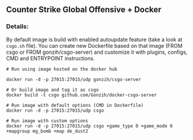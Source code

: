 ## Counter Strike Global Offensive + Docker

### Details:
By default image is build with enabled autoupdate feature (take a look at `csgo.sh` file).
You can create new Dockerfile based on that image (FROM csgo or FROM gonzih/csgo-server) and customize it with plugins, configs, CMD and ENTRYPOINT instructions.

```shell
# Run using image hosted on the docker hub

docker run -d -p 27015:27015/udp gonzih/csgo-server

# Or build image and tag it as csgo
docker build -t csgo github.com/Gonzih/docker-csgo-server

# Run image with default options (CMD in Dockerfile)
docker run -d -p 27015:27015/udp csgo

# Run image with custom options
docker run -d -p 27015:27015/udp csgo +game_type 0 +game_mode 0 +mapgroup mg_bomb +map de_dust2
```
